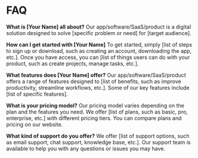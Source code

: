 # FAQ

**What is [Your Name] all about?**
Our app/software/SaaS/product is a digital solution designed to solve [specific problem or need] for [target audience].

**How can I get started with [Your Name]**
To get started, simply [list of steps to sign up or download, such as creating an account, downloading the app, etc.]. Once you have access, you can [list of things users can do with your product, such as create projects, manage tasks, etc.].

**What features does [Your Name] offer?**
Our app/software/SaaS/product offers a range of features designed to [list of benefits, such as improve productivity, streamline workflows, etc.]. Some of our key features include [list of specific features].

**What is your pricing model?**
Our pricing model varies depending on the plan and the features you need. We offer [list of plans, such as basic, pro, enterprise, etc.] with different pricing tiers. You can compare plans and pricing on our website.

**What kind of support do you offer?**
We offer [list of support options, such as email support, chat support, knowledge base, etc.]. Our support team is available to help you with any questions or issues you may have.
